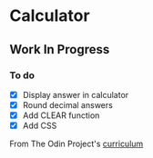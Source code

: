 # Calculator

## Work In Progress

### To do

- [x] Display answer in calculator
- [x] Round decimal answers
- [x] Add CLEAR function
- [x] Add CSS

From The Odin Project's [curriculum](https://www.theodinproject.com/lessons/calculator)

